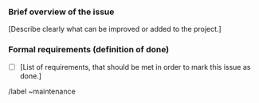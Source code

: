 ### Brief overview of the issue

[Describe clearly what can be improved or added to the project.]

### Formal requirements (definition of done)

- [ ] [List of requirements, that should be met in order to mark this issue as done.]

/label ~maintenance
